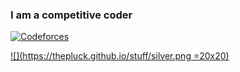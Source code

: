### I am a competitive coder

[![Codeforces](https://cp-logo.vercel.app/codeforces/SmolderingFire?logo=true)](https://codeforces.com/profile/SmolderingFire)

  [![](https://thepluck.github.io/stuff/silver.png =20x20)](https://stats.ioinformatics.org/people/7656)
